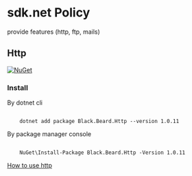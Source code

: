 # sdk.net Policy

provide features (http, ftp, mails)

## Http

[![NuGet](https://img.shields.io/nuget/v/Black.Beard.Http.svg)](https://www.nuget.org/packages/Black.Beard.Http/)


### Install

By dotnet cli
```shell

    dotnet add package Black.Beard.Http --version 1.0.11

```

By package manager console
```shell

    NuGet\Install-Package Black.Beard.Http -Version 1.0.11   

```

[How to use http](https://github.com/Black-Beard-Sdk/sdk.net/wiki)






